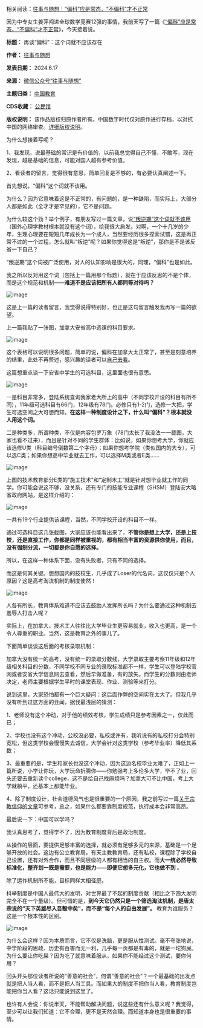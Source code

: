 相关阅读：[往事与随想｜“偏科”应是常态，“不偏科”才不正常](https://chinadigitaltimes.net/chinese/708948.html "往事与随想｜“偏科”应是常态，“不偏科”才不正常")


因为中专女生姜萍闯进全球数学竞赛12强的事情，我前天写了一篇《[“偏科”应是常态，“不偏科”才不正常](http://mp.weixin.qq.com/s?__biz=MzI1NzEwOTI3OQ==&mid=2648484005&idx=1&sn=740b713acbfae9dafeb9b260f1190143&chksm=f23474d5c543fdc36d28257f6c2550c0fab0135274f048b890487a1013e88d446c7e541f2ef3&scene=21#wechat_redirect)》，今天接着说。




**标题：** 再谈“偏科”：这个词就不应该存在  

**作者：** [往事与随想](https://chinadigitaltimes.net/space/往事与随想)  

**发表日期：** 2024.6.17  

**来源：** [微信公众号“往事与随想”](https://web.archive.org/web/https://mp.weixin.qq.com/s/HaubF2TKSkX2hLeoWFSjEg)  

**主题归类：** [中国教育](https://chinadigitaltimes.net/space/中国教育)  

**CDS收藏：** [公民馆](https://chinadigitaltimes.net/space/%E5%85%AC%E6%B0%91%E9%A6%86)  

**版权说明：** 该作品版权归原作者所有。中国数字时代仅对原作进行存档，以对抗中国的网络审查。[详细版权说明](https://chinadigitaltimes.net/chinese/copyright)。


为什么想接着写呢？


1、我发现，说最基础的常识是有价值的，以前我总觉得自己不懂，不敢写，现在发现，越是基础的信息，可能对国人越有参考价值。


2、看读者的留言，觉得很有意思，简单回复是不够的，有必要认真阐述一下。


首先想说，“偏科”这个词就不该用。


为什么？因为它意味着这是不正常的，有问题的，是一种缺陷，而实际上，大部分人都是如此（全才才是罕见的），它不是问题。


为什么较这个劲？举个例子，有朋友写过一篇文章，说[“叛逆期”这个词就不该用](http://mp.weixin.qq.com/s?__biz=MzUyNTQ0NjE1NA==&mid=2247486988&idx=1&sn=9df2246892690d836d8be89cc613e2d0&chksm=fa1cb369cd6b3a7f9afc99f6aee8e79a59b6a351e3e631e9a3824f2d2cf70530b653a63eb19a&scene=21#wechat_redirect)（国外心理学教材根本就没有这个词），给我很大启发。对啊，一个十几岁的少年，生理心理要在短短几年成长为一个成人，当然要经历很多探索试错，这是再正常不过的一个过程，怎么就叫“叛逆”呢？如果你觉得这是“叛逆”，那你是不是该反省一下自己？


“叛逆期”这个词被广泛使用，对人的认知影响是很大的，同理，“偏科”也是如此。


我之所以反对用这个词（包括上一篇用那个标题），就在于应该反思的不是个体，而是这个规范和机制——**难道不是应该把所有人都同等对待吗？** 


![image](https://chinadigitaltimes.net/chinese/files/2024/06/post-709015-6670244b41176.)


这是上一篇的读者留言，我觉得说得特别好，也正是这句留言触发我再写一篇的欲望。


上一篇我贴了一张图，加拿大安省高中选课的科目要求。


![image](https://chinadigitaltimes.net/chinese/files/2024/06/post-709015-6670244b4a058.)


这个表格可以说明很多问题，简单的说，偏科在加拿大太正常了，甚至是刻意培养的结果，此处不再赘述，感兴趣的读者可以[自己去看](http://mp.weixin.qq.com/s?__biz=MzI1NzEwOTI3OQ==&mid=2648484005&idx=1&sn=740b713acbfae9dafeb9b260f1190143&chksm=f23474d5c543fdc36d28257f6c2550c0fab0135274f048b890487a1013e88d446c7e541f2ef3&scene=21#wechat_redirect)。


这篇想重点谈一下安省中学生的可选科目，这里面也很有意思。


![image](https://chinadigitaltimes.net/chinese/files/2024/06/post-709015-6670244b5305d.)


一是科目非常多，登陆系统查询我家老大所上的高中（不同学校开设的科目有所不同），11年级可选科目有66门，12年级有78门。必修只有1-2门，选修一大把，学生可选空间之大可想而知。**在这样一种制度设计之下，什么叫“偏科”？根本就没人用这个词。** 


二是种类多，所谓种类，不仅是内容包罗万象（78门太长了我没法一一截图，大家也看不过来），而且是针对不同的学生群体：比如说，如果你想考大学，你就应该选修U类（科目编号倒数第二个字母）；如果你想考学院（类似国内的大专），可以选C类；如果你想高中毕业就去工作，可以选择M类或者E类……


![image](https://chinadigitaltimes.net/chinese/files/2024/06/post-709015-6670244b5bf68.)


上图的技术教育部分E类的“施工技术”和“定制木工”就是针对想毕业就工作的同学。你可能会说这不够，没关系，还有专门的技能专业课程（SHSM）登陆安大略省政府网站，是这样介绍的：


![image](https://chinadigitaltimes.net/chinese/files/2024/06/post-709015-6670244b659ed.)


一共有19个行业提供该课程，当然，不同学校开设的科目不一样。


通过可选科目这几张截图，大家应该也能看出来了，**不管你是想上大学，还是上技校，还是直接工作，你都是同样被重视的，都有相当丰富的资源供你使用，而且，没有强制分流，一切都是你自愿的选择。** 


所以，在这样一种体系下面，没有失败者，只有不同的选择。


而这是何其关键。想想国内的技校生，几乎成了Loser的代名词，这仅仅只是个人原因？这是高考淘汰机制的制度使然！


![image](https://chinadigitaltimes.net/chinese/files/2024/06/post-709015-6670244b6ff14.)


人各有所长，教育体系难道不应该去鼓励人发挥所长吗？为什么要通过这种机制去羞辱人打击人呢？


实际上，在加拿大，技术工人往往比大学毕业生更容易就业，收入也更高，是一个令人尊重的职业。当然，这是教育之外的事儿了。


下面简单谈谈这后面的考核录取机制：


加拿大没有统一的高考，没有统一的录取分数线，大学录取主要考察11年级和12年级相关科目的分数，不同学校不同专业的录取标准都不一样，学生可以登陆学校官网或者安省大学信息网去查看，然后早做准备，有的放矢。而学生的分数则由老师决定，老师主要根据学生平时的课堂表现、作业、测验等来打分。


说到这里，大家恐怕都有一个巨大疑问：这后面作弊的空间实在太大了。但我几乎没有听到过这方面的丑闻，据我最浅层的猜测：


1、老师没有这个冲动，对于他的绩效考核，学生成绩只是参考因素之一，仅此而已；


2、学校也没有这个冲动，公校没必要，私校或许有，我听说有的私校打分会特别宽松，但这类学校会慢慢失去诚信，大学会针对这类学校（参考毕业率）降低其系数；


3、最重要的是，学生和家长也没这个冲动，因为这边名校毕业太难了，正如上一篇所说，小学让你玩，大学玩命折腾你——你勉强考上多伦多大学，毕不了业，回头还要去重新读个college，这不是给自己找麻烦吗？加拿大可不比中国，考上大学就躺平，还基本上都能毕业。


4、除了制度设计，社会道德风气也是很重要的一个原因，我之前写过一篇[关于宗教信仰的文章](http://mp.weixin.qq.com/s?__biz=MzI1NzEwOTI3OQ==&mid=2648483933&idx=1&sn=07e939520eb992aff6fd9e580e0156c3&chksm=f234742dc543fd3b5474c3b00836bc6a02306eba7bd69fac422d3b062e2b821d7257d1fd8332&scene=21#wechat_redirect)可参考，总之，如果什么都要靠制度规范，执行成本会非常高昂。


最后说一下：中国可以学吗？


我认真思考了，觉得学不了，因为教育制度背后是政治制度。


从操作的层面，要提供足够丰富的选择，就必须有足够多元的来源，基础是一个足够开放的社会。这边有公立教育局，有天主教教育局，还有私校，课程除了学校自己设置，还有对外合作，而且不同层级的人都有相当的自主权。而**大一统必然导致标准化，整齐划一既是需要，也是能力——即便它想多元化，它也做不到** 。


除了运作机制所不能，目标同样大相径庭。


科举制度是中国人最伟大的发明，对世界最了不起的制度贡献（相比之下四大发明完全不在一个量级）。但可惜的是，**到今天它仍然只是一个筛选淘汰机制，是唐太宗说的“天下英雄尽入吾彀中矣”，而不是“每个人的自由发展”。** 教育为谁服务？这是一个根本性的区别。


![image](https://chinadigitaltimes.net/chinese/files/2024/06/post-709015-6670244b7a647.)


为什么会这样？因为本质而言，它不仅是洗脑，更是服从性测试。毫不夸张地说，中学阶段的思政、历史有百害而无一利，几乎每一页都是有毒的，就是一坨狗屎。为什么要让你吃屎？因为吃了就意味着服从，如果你不能经过这个测试，要你何用？


回头开头那位读者所说的“善意的社会”，何谓“善意的社会”？一个最基础的出发点就是把人当人看，而不是把人当工具。而如果大的制度不把你当人看，教育制度岂能把你当人看？这话只能说到这里了。


也许有人会说：你说半天，不能帮助解决问题，说这些还有什么意义呢？我觉得，至少可以让我们知道：它不合理，更不是天然合理。而知道本身也是很重要的事情。

